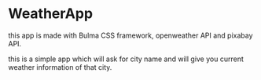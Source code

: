 # WeatherApp

this app is made with Bulma CSS framework, openweather API and pixabay API.

this is a simple app which will ask for city name and will give you current weather information of that city.
